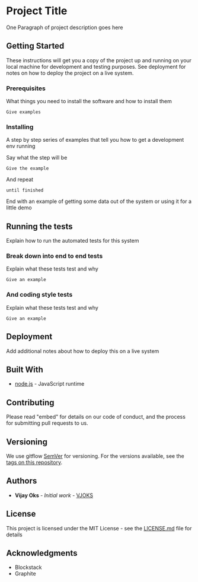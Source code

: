 # Project Title

One Paragraph of project description goes here

## Getting Started

These instructions will get you a copy of the project up and running on your local machine for development and testing purposes. See deployment for notes on how to deploy the project on a live system.

### Prerequisites

What things you need to install the software and how to install them

```
Give examples
```

### Installing

A step by step series of examples that tell you how to get a development env running

Say what the step will be

```
Give the example
```

And repeat

```
until finished
```

End with an example of getting some data out of the system or using it for a little demo

## Running the tests

Explain how to run the automated tests for this system

### Break down into end to end tests

Explain what these tests test and why

```
Give an example
```

### And coding style tests

Explain what these tests test and why

```
Give an example
```

## Deployment

Add additional notes about how to deploy this on a live system

## Built With

* [node.js](https://nodejs.org/en/) - JavaScript runtime

## Contributing

Please read "embed" for details on our code of conduct, and the process for submitting pull requests to us.

## Versioning

We use gitflow
 [SemVer](http://semver.org/) for versioning. For the versions available, see the [tags on this repository](https://github.com/your/project/tags). 

## Authors 

* **Vijay Oks** - *Initial work* - [VJOKS](https://github.com/vjoks)



## License

This project is licensed under the MIT License - see the [LICENSE.md](LICENSE.md) file for details

## Acknowledgments

* Blockstack
* Graphite

